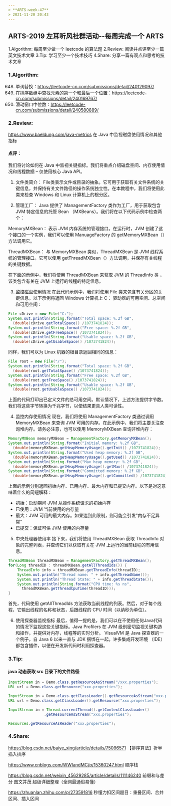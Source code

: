 ```yaml
---
> **ARTS-week-47**
> 2021-11-20 20:43
---
```



## ARTS-2019 左耳听风社群活动--每周完成一个 ARTS
1.Algorithm: 每周至少做一个 leetcode 的算法题
2.Review: 阅读并点评至少一篇英文技术文章
3.Tip: 学习至少一个技术技巧
4.Share: 分享一篇有观点和思考的技术文章

### 1.Algorithm:

648. 单词替换：https://leetcode-cn.com/submissions/detail/240129097/
34. 在排序数组中查找元素的第一个和最后一个位置：https://leetcode-cn.com/submissions/detail/240169767/
480. 滑动窗口中位数：https://leetcode-cn.com/submissions/detail/240580889/

### 2.Review:

https://www.baeldung.com/java-metrics
在 Java 中监视磁盘使用情况和其他指标

#### 点评：

我们将讨论如何在 Java 中监视关键指标。我们将重点介绍磁盘空间、内存使用情况和线程数据 – 仅使用核心 Java API。

1. 文件类简介：
File类表示文件或目录的抽象。它可用于获取有关文件系统的关键信息，并保持有关文件路径的操作系统独立性。在本教程中，我们将使用此类来检查 Windows 和 Linux 计算机上的根分区。

2. 管理工厂：
Java 提供了 ManagementFactory 类作为工厂，用于获取包含 JVM 特定信息的托管 Bean （MXBeans）。我们将在以下代码示例中检查两个：

MemoryMXBean：
表示 JVM 内存系统的管理接口。在运行时，JVM 创建了这个接口的一个实例，我们可以使用 ManuageFactory 的 getMemoryMXBean（）方法调用它。

ThreadMXBean：
与 MemoryMXBean 类似，ThreadMXBean 是 JVM 线程系统的管理接口。它可以使用 getThreadMXBean（）方法调用，并保存有关线程的关键数据。

在下面的示例中，我们将使用 ThreadMXBean 来获取 JVM 的 ThreadInfo 类 ， 该类包含有关在 JVM 上运行的线程的特定信息。

3. 监控磁盘使用情况
在此代码示例中，我们将使用 File 类来包含有关分区的关键信息。以下示例将返回 Windows 计算机上 C： 驱动器的可用空间、总空间和可用空间：
```java
File cDrive = new File("C:");
System.out.println(String.format("Total space: %.2f GB",
  (double)cDrive.getTotalSpace() /1073741824));
System.out.println(String.format("Free space: %.2f GB", 
  (double)cDrive.getFreeSpace() /1073741824));
System.out.println(String.format("Usable space: %.2f GB", 
  (double)cDrive.getUsableSpace() /1073741824));
```
同样，我们可以为 Linux 机器的根目录返回相同的信息：
```java
File root = new File("/");
System.out.println(String.format("Total space: %.2f GB", 
  (double)root.getTotalSpace() /1073741824));
System.out.println(String.format("Free space: %.2f GB", 
  (double)root.getFreeSpace() /1073741824));
System.out.println(String.format("Usable space: %.2f GB", 
  (double)root.getUsableSpace() /1073741824));
```
上面的代码打印出已定义文件的总可用空间。默认情况下，上述方法提供字节数。我们将这些字节转换为千兆字节，以使结果更具人类可读性。

4. 监控内存使用情况
现在，我们将使用 ManagementFactory 类通过调用 MemoryMXBean 来查询 JVM 可用的内存。在此示例中，我们将主要关注查询堆内存。请务必注意，也可以使用 MemoryMXBean 查询非堆内存：
```java
MemoryMXBean memoryMXBean = ManagementFactory.getMemoryMXBean();
System.out.println(String.format("Initial memory: %.2f GB", 
  (double)memoryMXBean.getHeapMemoryUsage().getInit() /1073741824));
System.out.println(String.format("Used heap memory: %.2f GB", 
  (double)memoryMXBean.getHeapMemoryUsage().getUsed() /1073741824));
System.out.println(String.format("Max heap memory: %.2f GB", 
  (double)memoryMXBean.getHeapMemoryUsage().getMax() /1073741824));
System.out.println(String.format("Committed memory: %.2f GB", 
  (double)memoryMXBean.getHeapMemoryUsage().getCommitted() /1073741824));
```
上面的示例分别返回初始内存、已用内存、最大内存和已提交内存。以下是对这意味着什么的简短解释：
- 初始：启动期间 JVM 从操作系统请求的初始内存
- 已使用：JVM 当前使用的内存量
- 最大：JVM 可用的最大内存。如果达到此限制，则可能会引发"内存不足异常"
- 已提交：保证可供 JVM 使用的内存量

5. 中央处理器使用率
接下来，我们将使用 ThreadMXBean 获取 ThreadInfo 对象的完整列表，并查询它们以获取有关在 JVM 上运行的当前线程的有用信息。
```java
ThreadMXBean threadMXBean = ManagementFactory.getThreadMXBean();
for(Long threadID : threadMXBean.getAllThreadIds()) {
    ThreadInfo info = threadMXBean.getThreadInfo(threadID);
    System.out.println("Thread name: " + info.getThreadName());
    System.out.println("Thread State: " + info.getThreadState());
    System.out.println(String.format("CPU time: %s ns", 
      threadMXBean.getThreadCpuTime(threadID)));
}
```
首先，代码使用 getAllThreadIds 方法获取当前线程的列表。然后，对于每个线程，它输出线程的名称和状态，后跟线程的 CPU 时间（以纳秒为单位）。

6. 使用探查器监视指标
最后，值得一提的是，我们可以在不使用任何Java代码的情况下监视这些关键指标。Java Profilers 在 JVM 级别密切监视关键构造和操作，并提供对内存，线程等的实时分析。
VisualVM 是 Java 探查器的一个例子，自 Java 6 以来一直与 JDK 捆绑在一起。许多集成开发环境 （IDE） 都包含插件，以便在开发新代码时利用探查器。

### 3.Tip:

#### java 动态获取 src 目录下的文件路径
```java
InputStream in = Demo.class.getResourceAsStream("/xxx.properties");  
URL url = Demo.class.getResource("xxx.properties");

InputStream in = Demo.class.getClassLoader().getResourceAsStream("xxx.properties");  
URL url = Demo.class.getClassLoader().getResource("xxx.properties"); 

InputStream in = Thread.currentThread().getContextClassLoader()  
                .getResourceAsStream("xxx.properties");

Resources.getResourceAsReader("xxx.properties");
```

### 4.Share:

https://blog.csdn.net/baiye_xing/article/details/75096571
【排序算法】折半插入排序

https://www.cnblogs.com/WWIandMC/p/15360247.html
顺序栈

https://blog.csdn.net/weixin_45629285/article/details/111146240
前缀和与差分 图文并茂 超级详细整理（全网最通俗易懂）

https://zhuanlan.zhihu.com/p/273591816
秒懂力扣区间题目：重叠区间、合并区间、插入区间
